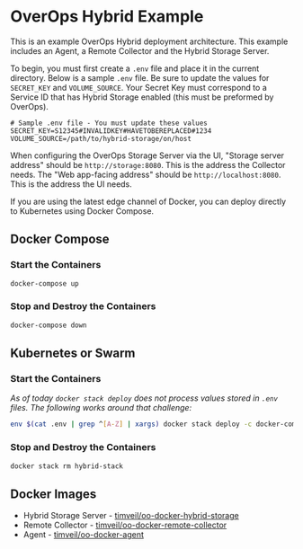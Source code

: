 # OverOps Hybrid Example
This is an example OverOps Hybrid deployment architecture.  This example includes an Agent, a Remote Collector and the Hybrid Storage Server.

To begin, you must first create a `.env` file and place it in the current directory.  Below is a sample `.env` file.  Be sure to update the values for `SECRET_KEY` and `VOLUME_SOURCE`.  Your Secret Key must correspond to a Service ID that has Hybrid Storage enabled (this must be preformed by OverOps).

```properties
# Sample .env file - You must update these values
SECRET_KEY=S12345#INVALIDKEY#HAVETOBEREPLACED#1234
VOLUME_SOURCE=/path/to/hybrid-storage/on/host
```

When configuring the OverOps Storage Server via the UI, "Storage server address" should be `http://storage:8080`.  This is the address the Collector needs.  The "Web app-facing address" should be `http://localhost:8080`.  This is the address the UI needs.

If you are using the latest edge channel of Docker, you can deploy directly to Kubernetes using Docker Compose.

## Docker Compose

### Start the Containers
```bash
docker-compose up
```

### Stop and Destroy the Containers
```bash
docker-compose down
```

## Kubernetes or Swarm

### Start the Containers
*As of today `docker stack deploy` does not process values stored in `.env` files.  The following works around that challenge:*
```bash
env $(cat .env | grep ^[A-Z] | xargs) docker stack deploy -c docker-compose.yml hybrid-stack
```

### Stop and Destroy the Containers
```bash
docker stack rm hybrid-stack
```

## Docker Images
* Hybrid Storage Server - [timveil/oo-docker-hybrid-storage](https://hub.docker.com/r/timveil/oo-docker-hybrid-storage/)
* Remote Collector - [timveil/oo-docker-remote-collector](https://hub.docker.com/r/timveil/oo-docker-remote-collector/)
* Agent - [timveil/oo-docker-agent](https://hub.docker.com/r/timveil/oo-docker-agent/)